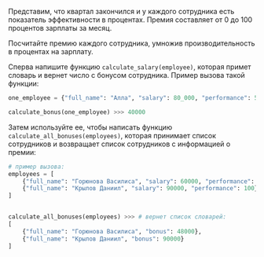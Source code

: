 Представим, что квартал закончился и у каждого сотрудника есть показатель эффективности в процентах. 
Премия составляет от 0 до 100 процентов зарплаты за месяц.

Посчитайте премию каждого сотрудника, умножив производительность в процентах на зарплату. 

Сперва напишите функцию `calculate_salary(employee)`, которая примет словарь и вернет число с бонусом сотрудника. 
Пример вызова такой функции:
```python
one_employee = {"full_name": "Алла", "salary": 80_000, "performance": 50}

calculate_bonus(one_employee) >>> 40000
```

Затем используйте ее, чтобы написать функцию `calculate_all_bonuses(employees)`, которая принимает список сотрудников и возвращает список сотрудников с информацией о премии:

```python
# пример вызова:
employees = [
    {"full_name": "Горюнова Василиса", "salary": 60000, "performance": 80},
    {"full_name": "Крылов Даниил", "salary": 90000, "performance": 100},
]    


calculate_all_bonuses(employees) >>> # вернет список словарей:
[
    {"full_name": "Горюнова Василиса", "bonus": 48000},
    {"full_name": "Крылов Даниил", "bonus": 90000}
]
```